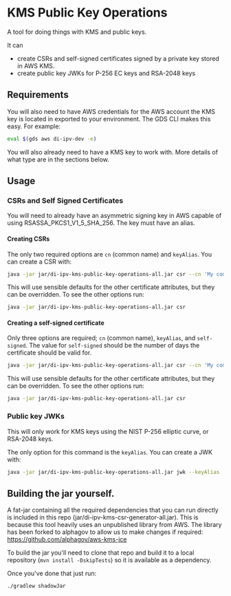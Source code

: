 # KMS Public Key Operations

A tool for doing things with KMS and public keys.

It can 
 - create CSRs and self-signed certificates signed by a private key stored in AWS KMS.
 - create public key JWKs for P-256 EC keys and RSA-2048 keys

## Requirements

You will also need to have AWS credentials for the AWS account the KMS key is located in exported to your environment.
The GDS CLI makes this easy. For example:

```bash
eval $(gds aws di-ipv-dev -e)
```

You will also already need to have a KMS key to work with. More details of what type are in the sections below.

## Usage

### CSRs and Self Signed Certificates

You will need to already have an asymmetric signing key in AWS capable of using RSASSA_PKCS1_V1_5_SHA_256. The key must
have an alias.

#### Creating CSRs

The only two required options are `cn` (common name) and `keyAlias`. You can create a CSR with:

```bash
java -jar jar/di-ipv-kms-public-key-operations-all.jar csr --cn 'My common name' --keyAlias 'alias/myKeyAlias'
```

This will use sensible defaults for the other certificate attributes, but they can be overridden. To see the other
options run:

```bash
java -jar jar/di-ipv-kms-public-key-operations-all.jar csr
```

#### Creating a self-signed certificate

Only three options are required; `cn` (common name), `keyAlias`, and `self-signed`. The value for `self-signed` should be
the number of days the certificate should be valid for.

```bash
java -jar jar/di-ipv-kms-public-key-operations-all.jar csr --cn 'My common name' --keyAlias 'alias/myKeyAlias' --self-signed 365
```

This will use sensible defaults for the other certificate attributes, but they can be overridden. To see the other
options run:

```bash
java -jar jar/di-ipv-kms-public-key-operations-all.jar csr
```

### Public key JWKs

This will only work for KMS keys using the NIST P-256 elliptic curve, or RSA-2048 keys.

The only option for this command is the `keyAlias`. You can create a JWK with:

```bash
java -jar jar/di-ipv-kms-public-key-operations-all.jar jwk --keyAlias 'alias/myKeyAlias'
```

## Building the jar yourself.

A fat-jar containing all the required dependencies that you can run directly is included in this repo (jar/di-ipv-kms-csr-generator-all.jar).
This is because this tool heavily uses an unpublished library from AWS. The library has been forked to alphagov to allow
us to make changes if required: https://github.com/alphagov/aws-kms-jce

To build the jar you'll need to clone that repo and build it to a local repository (`mvn install -DskipTests`) so it is available as a dependency.

Once you've done that just run:

```bash
./gradlew shadowJar
```
